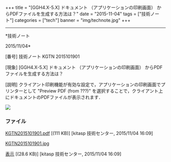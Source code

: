 ﻿+++
title = "[GGH4.X-5.X] ドキュメント （アプリケーションの印刷画面） からPDFファイルを生成する方法は？"
date = "2015-11-04"
tags = ["技術ノート"]
categories = ["tech"]
banner = "img/technote.jpg"
+++

-----------------------------------------------------------------------------------------------------------------------------

*技術ノート

2015/11/04*


[番号]
技術ノート KGTN 2015101901

[現象]
[GGH4.X-5.X] ドキュメント （アプリケーションの印刷画面）
からPDFファイルを生成する方法は？

[説明]
クライアント印刷機能が有効な設定で，アプリケーションの印刷画面でプリンターとして
"Preview PDF (from ???)"
を選択することで，クライアント上にドキュメントのPDFファイルが表示されます．

![](http://techreport.kitasp.net/attachments/download/2293/KGTN2015101901.jpg)


### ファイル

 
 


[KGTN2015101901.pdf](http://techreport.kitasp.net/attachments/download/2292/KGTN2015101901.pdf)
 [(111 KB)] [kitasp 技術センター, 2015/11/04
16:09]

[KGTN2015101901.jpg](http://techreport.kitasp.net/attachments/download/2293/KGTN2015101901.jpg)

[表示](http://techreport.kitasp.net/attachments/2293/KGTN2015101901.jpg "表示")
 [(28.6 KB)] [kitasp 技術センター, 2015/11/04
16:09]


 


 


